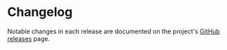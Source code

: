 # Changelog

Notable changes in each release are documented on the project's [GitHub releases](https://github.com/hyperledger/fabric-gateway/releases) page.
